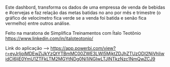 Este dashbord, transforma os dados de uma empressa de venda de bebidas e #cervejas e faz relação das metas batidas no ano por mês e trimestre (o gráfico de velocímetro fica verde se a venda foi batida e senão fica vermelho) entre outros análise.

Feito na maratona de Simplifica Treinamentos com Ítalo Teotônio https://www.linkedin.com/in/italoteotonio/

Link do aplicação --> https://app.powerbi.com/view?r=eyJrIjoiMDEwZjJkYzQtYTBmMC00ZWE3LWI5MjktZDJhZTUzODI2NjVhIiwidCI6IjE0YmU1ZTFkLTM2MGYtNDg0Ni1iNGIwLTJlNTkzNzc1NmQwZCJ9